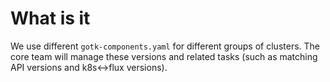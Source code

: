 # What is it

We use different `gotk-components.yaml` for different groups of clusters.
The core team will manage these versions and related tasks (such as matching API versions and k8s<->flux versions).
